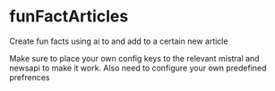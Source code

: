 # funFactArticles
Create fun facts using ai to and add to a certain new article

Make sure to place your own config keys to the relevant mistral and newsapi to make it work.
Also need to configure your own predefined prefrences
